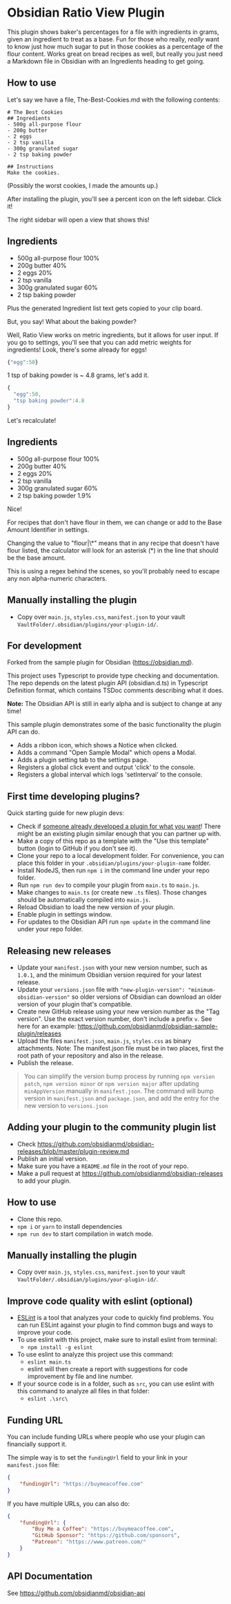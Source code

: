 # Obsidian Ratio View Plugin


This plugin shows baker's percentages for a file with ingredients in grams, given an ingredient to treat as a base.
Fun for those who really, *really* want to know just how much sugar to put in those cookies as a percentage of the flour content. Works great on bread recipes as well, but really you just need a Markdown file in Obsidian with an Ingredients heading to get going.

## How to use

Let's say we have a file, The-Best-Cookies.md with the following contents:

```
# The Best Cookies
## Ingredients
- 500g all-purpose flour
- 200g butter
- 2 eggs
- 2 tsp vanilla
- 300g granulated sugar
- 2 tsp baking powder

## Instructions
Make the cookies.
```
(Possibly the worst cookies, I made the amounts up.)

After installing the plugin, you'll see a percent icon on the left sidebar.
Click it!

The right sidebar will open a view that shows this!

## Ingredients

- 500g all-purpose flour 100%
- 200g butter 40%
- 2 eggs 20%
- 2 tsp vanilla
- 300g granulated sugar 60%
- 2 tsp baking powder


Plus the generated Ingredient list text gets copied to your clip board.

But, you say! What about the baking powder?

Well, Ratio View works on metric ingredients, but it allows for user input. If you go to settings, you'll see that you can add metric weights for ingredients! Look, there's some already for eggs!
```js
{"egg":50}
```

1 tsp of baking powder is ~ 4.8 grams, let's add it.
```js
{
  "egg":50,
  "tsp baking powder":4.8
}
```
Let's recalculate!
## Ingredients

- 500g all-purpose flour 100%
- 200g butter 40%
- 2 eggs 20%
- 2 tsp vanilla
- 300g granulated sugar 60%
- 2 tsp baking powder 1.9%

Nice!

For recipes that don't have flour in them, we can change or add to the Base Amount Identifier in settings.

Changing the value to "flour|\\\*" means that in any recipe that doesn't have flour listed, the calculator will look for an asterisk (*) in the line that should be the base amount. 


This is using a regex behind the scenes, so you'll probably need to escape any non alpha-numeric characters.

  







## Manually installing the plugin

- Copy over `main.js`, `styles.css`, `manifest.json` to your vault `VaultFolder/.obsidian/plugins/your-plugin-id/`.





## For development
Forked from the sample plugin for Obsidian (https://obsidian.md).

This project uses Typescript to provide type checking and documentation.
The repo depends on the latest plugin API (obsidian.d.ts) in Typescript Definition format, which contains TSDoc comments describing what it does.

**Note:** The Obsidian API is still in early alpha and is subject to change at any time!

This sample plugin demonstrates some of the basic functionality the plugin API can do.
- Adds a ribbon icon, which shows a Notice when clicked.
- Adds a command "Open Sample Modal" which opens a Modal.
- Adds a plugin setting tab to the settings page.
- Registers a global click event and output 'click' to the console.
- Registers a global interval which logs 'setInterval' to the console.

## First time developing plugins?

Quick starting guide for new plugin devs:

- Check if [someone already developed a plugin for what you want](https://obsidian.md/plugins)! There might be an existing plugin similar enough that you can partner up with.
- Make a copy of this repo as a template with the "Use this template" button (login to GitHub if you don't see it).
- Clone your repo to a local development folder. For convenience, you can place this folder in your `.obsidian/plugins/your-plugin-name` folder.
- Install NodeJS, then run `npm i` in the command line under your repo folder.
- Run `npm run dev` to compile your plugin from `main.ts` to `main.js`.
- Make changes to `main.ts` (or create new `.ts` files). Those changes should be automatically compiled into `main.js`.
- Reload Obsidian to load the new version of your plugin.
- Enable plugin in settings window.
- For updates to the Obsidian API run `npm update` in the command line under your repo folder.

## Releasing new releases

- Update your `manifest.json` with your new version number, such as `1.0.1`, and the minimum Obsidian version required for your latest release.
- Update your `versions.json` file with `"new-plugin-version": "minimum-obsidian-version"` so older versions of Obsidian can download an older version of your plugin that's compatible.
- Create new GitHub release using your new version number as the "Tag version". Use the exact version number, don't include a prefix `v`. See here for an example: https://github.com/obsidianmd/obsidian-sample-plugin/releases
- Upload the files `manifest.json`, `main.js`, `styles.css` as binary attachments. Note: The manifest.json file must be in two places, first the root path of your repository and also in the release.
- Publish the release.

> You can simplify the version bump process by running `npm version patch`, `npm version minor` or `npm version major` after updating `minAppVersion` manually in `manifest.json`.
> The command will bump version in `manifest.json` and `package.json`, and add the entry for the new version to `versions.json`

## Adding your plugin to the community plugin list

- Check https://github.com/obsidianmd/obsidian-releases/blob/master/plugin-review.md
- Publish an initial version.
- Make sure you have a `README.md` file in the root of your repo.
- Make a pull request at https://github.com/obsidianmd/obsidian-releases to add your plugin.

## How to use

- Clone this repo.
- `npm i` or `yarn` to install dependencies
- `npm run dev` to start compilation in watch mode.

## Manually installing the plugin

- Copy over `main.js`, `styles.css`, `manifest.json` to your vault `VaultFolder/.obsidian/plugins/your-plugin-id/`.

## Improve code quality with eslint (optional)
- [ESLint](https://eslint.org/) is a tool that analyzes your code to quickly find problems. You can run ESLint against your plugin to find common bugs and ways to improve your code. 
- To use eslint with this project, make sure to install eslint from terminal:
  - `npm install -g eslint`
- To use eslint to analyze this project use this command:
  - `eslint main.ts`
  - eslint will then create a report with suggestions for code improvement by file and line number.
- If your source code is in a folder, such as `src`, you can use eslint with this command to analyze all files in that folder:
  - `eslint .\src\`

## Funding URL

You can include funding URLs where people who use your plugin can financially support it.

The simple way is to set the `fundingUrl` field to your link in your `manifest.json` file:

```json
{
    "fundingUrl": "https://buymeacoffee.com"
}
```

If you have multiple URLs, you can also do:

```json
{
    "fundingUrl": {
        "Buy Me a Coffee": "https://buymeacoffee.com",
        "GitHub Sponsor": "https://github.com/sponsors",
        "Patreon": "https://www.patreon.com/"
    }
}
```

## API Documentation

See https://github.com/obsidianmd/obsidian-api
